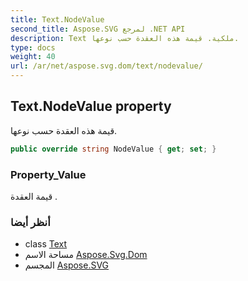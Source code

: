 ```yaml
---
title: Text.NodeValue
second_title: Aspose.SVG لمرجع .NET API
description: Text ملكية. قيمة هذه العقدة حسب نوعها.
type: docs
weight: 40
url: /ar/net/aspose.svg.dom/text/nodevalue/
---
```

## Text.NodeValue property

قيمة هذه العقدة حسب نوعها.

```csharp
public override string NodeValue { get; set; }
```

### Property_Value

قيمة العقدة .

### أنظر أيضا

* class [Text](../)
* مساحة الاسم [Aspose.Svg.Dom](../../text/)
* المجسم [Aspose.SVG](../../../)


